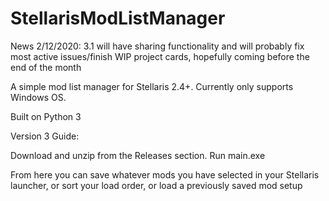 # StellarisModListManager

News 2/12/2020:
3.1 will have sharing functionality and will probably fix most active issues/finish WIP project cards, hopefully coming before the end of the month

A simple mod list manager for Stellaris 2.4+. Currently only supports Windows OS.

Built on Python 3

Version 3 Guide:

Download and unzip from the Releases section.
Run main.exe

From here you can save whatever mods you have selected in your Stellaris launcher, or sort your load order, or load a previously saved mod setup
